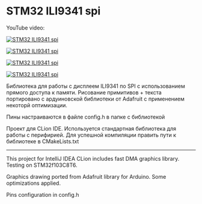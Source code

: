 # STM32 ILI9341 spi

YouTube video:

[![STM32 ILI9341 spi](http://img.youtube.com/vi/XFrHwLjROr4/0.jpg)](http://www.youtube.com/watch?v=XFrHwLjROr4 "Transparent text background")

[![STM32 ILI9341 spi](http://img.youtube.com/vi/-2-tuqgc90k/0.jpg)](http://www.youtube.com/watch?v=-2-tuqgc90k "STM32 ILI9341 spi")

[![STM32 ILI9341 spi](http://img.youtube.com/vi/VElKhOf8idg/0.jpg)](http://www.youtube.com/watch?v=VElKhOf8idg "Large characters fast drawing")

[![STM32 ILI9341 spi](http://img.youtube.com/vi/rGp42LGF05A/0.jpg)](http://www.youtube.com/watch?v=rGp42LGF05A "Hardware scrolling")

Библиотека для работы с дисплеем ILI9341 по SPI с использованием прямого доступа к памяти.
Рисование примитивов + текста портировано с ардуиновской библиотеки от Adafruit с применением некоторй оптимизации.

Пины настраиваются в файле config.h в папке с библиотекой

Проект для CLion IDE.
Используется стандартная библиотека для работы с перифирией.
Для успешной компиляции править пути к библиотеке в CMakeLists.txt

---

This project for IntelliJ IDEA CLion includes fast DMA graphics library.
Testing on STM32f103C8T6.

Graphics drawing ported from Adafruit library for Arduino.
Some optimizations applied.

Pins configuration in config.h
